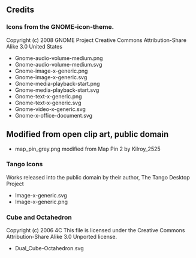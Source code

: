## Credits

### Icons from the GNOME-icon-theme.
Copyright (c) 2008 GNOME Project
Creative Commons Attribution-Share Alike 3.0 United States

* Gnome-audio-volume-medium.png
* Gnome-audio-volume-medium.svg
* Gnome-image-x-generic.png
* Gnome-image-x-generic.svg
* Gnome-media-playback-start.png
* Gnome-media-playback-start.svg
* Gnome-text-x-generic.png
* Gnome-text-x-generic.svg
* Gnome-video-x-generic.svg
* Gnome-x-office-document.svg

## Modified from open clip art, public domain

* map_pin_grey.png modified from Map Pin 2 by Kilroy_2525 

### Tango Icons
Works released into the public domain by their author, The Tango Desktop Project

* Image-x-generic.svg
* Image-x-generic.png

### Cube and Octahedron

Copyright (c) 2006 4C
This file is licensed under the Creative Commons Attribution-Share Alike 3.0 Unported license. 

* Dual_Cube-Octahedron.svg
